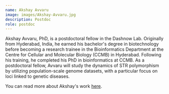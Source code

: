 ```yaml
---
name: Akshay Avvaru
image: images/Akshay-Avvaru.jpg
description: Postdoc
role: postdoc
---
```


Akshay Avvaru, PhD, is a postdoctoral fellow in the Dashnow Lab. Originally from Hyderabad, India, he earned his bachelor's degree in biotechnology before becoming a research trainee in the Bioinformatics Department at the Centre for Cellular and Molecular Biology (CCMB) in Hyderabad. Following his training, he completed his PhD in bioinformatics at CCMB. As a postdoctoral fellow, Avvaru will study the dynamics of STR polymorphism by utilizing population-scale genome datasets, with a particular focus on loci linked to genetic diseases.

You can read more about Akshay's work [here](https://scholar.google.com/citations?user=jVBnGCwAAAAJ&hl=en).
